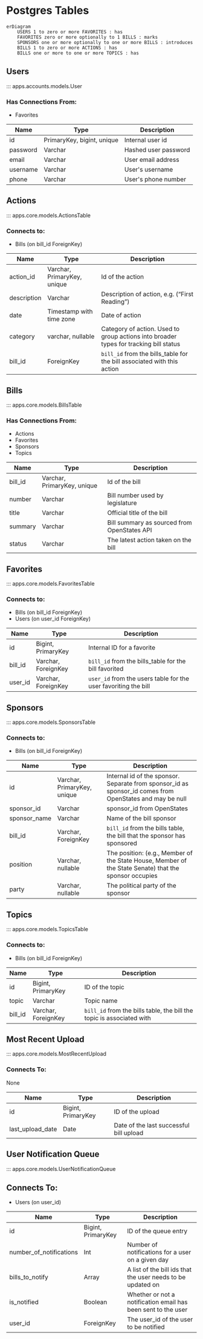 # Postgres Tables

```mermaid
erDiagram
    USERS 1 to zero or more FAVORITES : has
    FAVORITES zero or more optionally to 1 BILLS : marks
    SPONSORS one or more optionally to one or more BILLS : introduces
	BILLS 1 to zero or more ACTIONS : has
	BILLS one or more to one or more TOPICS : has
```

## Users

::: apps.accounts.models.User

### Has Connections From:

- Favorites

| Name     | Type                       | Description          |
| -------- | -------------------------- | -------------------- |
| id       | PrimaryKey, bigint, unique | Internal user id     |
| password | Varchar                    | Hashed user password |
| email    | Varchar                    | User email address   |
| username | Varchar                    | User's username      |
| phone    | Varchar                    | User's phone number  |

## Actions

::: apps.core.models.ActionsTable

### Connects to:

- Bills (on bill_id ForeignKey)

| Name        | Type                        | Description                                                                           |
| ----------- | --------------------------- | ------------------------------------------------------------------------------------- |
| action_id   | Varchar, PrimaryKey, unique | Id of the action                                                                      |
| description | Varchar                     | Description of action, e.g. (“First Reading”)                                         |
| date        | Timestamp with time zone    | Date of action                                                                        |
| category    | varchar, nullable           | Category of action. Used to group actions into broader types for tracking bill status |
| bill_id     | ForeignKey                  | `bill_id` from the bills_table for the bill associated with this action               |

## Bills

::: apps.core.models.BillsTable

### Has Connections From:

- Actions
- Favorites
- Sponsors
- Topics

| Name    | Type                        | Description                                 |
| ------- | --------------------------- | ------------------------------------------- |
| bill_id | Varchar, PrimaryKey, unique | Id of the bill                              |
| number  | Varchar                     | Bill number used by legislature             |
| title   | Varchar                     | Official title of the bill                  |
| summary | Varchar                     | Bill summary as sourced from OpenStates API |
| status  | Varchar                     | The latest action taken on the bill         |

## Favorites

::: apps.core.models.FavoritesTable

### Connects to:

- Bills (on bill_id ForeignKey)
- Users (on user_id ForeignKey)

| Name    | Type                | Description                                                     |
| ------- | ------------------- | --------------------------------------------------------------- |
| id      | Bigint, PrimaryKey  | Internal ID for a favorite                                      |
| bill_id | Varchar, ForeignKey | `bill_id` from the bills_table for the bill favorited           |
| user_id | Varchar, ForeignKey | `user_id` from the users table for the user favoriting the bill |

## Sponsors

::: apps.core.models.SponsorsTable

### Connects to:

- Bills (on bill_id ForeignKey)

| Name         | Type                        | Description                                                                                              |
| ------------ | --------------------------- | -------------------------------------------------------------------------------------------------------- |
| id           | Varchar, PrimaryKey, unique | Internal id of the sponsor. Separate from sponsor_id as sponsor_id comes from OpenStates and may be null |
| sponsor_id   | Varchar                     | sponsor_id from OpenStates                                                                               |
| sponsor_name | Varchar                     | Name of the bill sponsor                                                                                 |
| bill_id      | Varchar, ForeignKey         | `bill_id` from the bills table, the bill that the sponsor has sponsored                                  |
| position     | Varchar, nullable           | The position: (e.g., Member of the State House, Member of the State Senate) that the sponsor occupies    |
| party        | Varchar, nullable           | The political party of the sponsor                                                                       |

## Topics

::: apps.core.models.TopicsTable

### Connects to:

- Bills (on bill_id ForeignKey)

| Name    | Type                | Description                                                           |
| ------- | ------------------- | --------------------------------------------------------------------- |
| id      | Bigint, PrimaryKey  | ID of the topic                                                       |
| topic   | Varchar             | Topic name                                                            |
| bill_id | Varchar, ForeignKey | `bill_id` from the bills table, the bill the topic is associated with |

## Most Recent Upload

::: apps.core.models.MostRecentUpload

### Connects To:

None

| Name             | Type               | Description                             |
| ---------------- | ------------------ | --------------------------------------- |
| id               | Bigint, PrimaryKey | ID of the upload                        |
| last_upload_date | Date               | Date of the last successful bill upload |

## User Notification Queue

::: apps.core.models.UserNotificationQueue

## Connects To:

- Users (on user_id)

| Name                    | Type               | Description                                                   |
| ----------------------- | ------------------ | ------------------------------------------------------------- |
| id                      | Bigint, PrimaryKey | ID of the queue entry                                         |
| number_of_notifications | Int                | Number of notifications for a user on a given day             |
| bills_to_notify         | Array              | A list of the bill ids that the user needs to be updated on   |
| is_notified             | Boolean            | Whether or not a notification email has been sent to the user |
| user_id                 | ForeignKey         | The user_id of the user to be notified                        |
